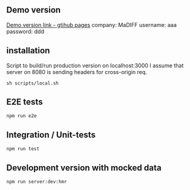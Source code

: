 Demo version
------------

[Demo version link  - gtihub pages](https://darekf77.github.io/account-login/)
company: MaDIFF
username: aaa
password: ddd

installation
------------
Script to build/run production version on localhost:3000
I assume that server on 8080 is sending headers for cross-origin req.

    sh scripts/local.sh

E2E tests
---------

    npm run e2e

Integration / Unit-tests
----------

    npm run test

Development version with mocked data
----------

    npm run server:dev:hmr


